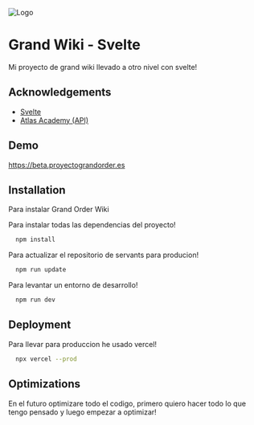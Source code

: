 ![Logo](https://camo.githubusercontent.com/6385f19e51ac2705139e508b23a62e99915a7c86c6bf1838c14c99706ea8c425/68747470733a2f2f6d656469612e646973636f72646170702e6e65742f6174746163686d656e74732f3732323036333730343838323933373836382f3832353534343332313639323436373234302f313631363839353432373934322e706e673f77696474683d373536266865696768743d343235)

# Grand Wiki - Svelte

Mi proyecto de grand wiki llevado a otro nivel con svelte!

## Acknowledgements

- [Svelte](https://svelte.dev/)
- [Atlas Academy (API)](https://api.atlasacademy.io)

## Demo

https://beta.proyectograndorder.es

## Installation

Para instalar Grand Order Wiki

Para instalar todas las dependencias del proyecto!

```bash
  npm install
```

Para actualizar el repositorio de servants para producion!

```bash
  npm run update
```

Para levantar un entorno de desarrollo!

```bash
  npm run dev
```

## Deployment

Para llevar para produccion he usado vercel!

```bash
  npx vercel --prod
```

## Optimizations

En el futuro optimizare todo el codigo, primero quiero hacer todo lo que tengo pensado y luego empezar a optimizar!
